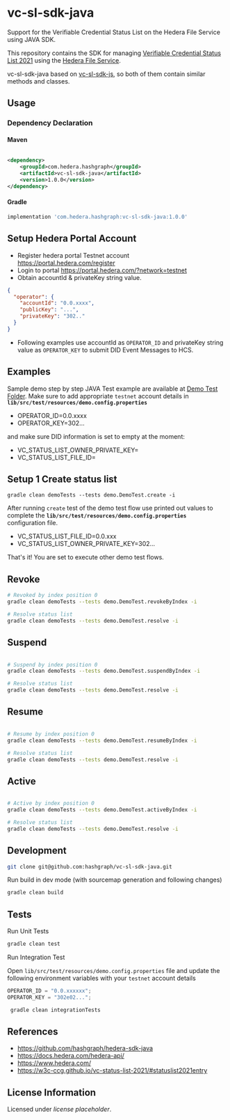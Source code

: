 # vc-sl-sdk-java

Support for the Verifiable Credential Status List on the Hedera File Service using JAVA SDK.

This repository contains the SDK for managing [Verifiable Credential Status List 2021](https://w3c-ccg.github.io/vc-status-list-2021) using the [Hedera File Service](https://docs.hedera.com/guides/docs/sdks/file-storage).

vc-sl-sdk-java based on [vc-sl-sdk-js], so both of them contain similar methods and classes.

## Usage

### Dependency Declaration

#### Maven

```xml

<dependency>
    <groupId>com.hedera.hashgraph</groupId>
    <artifactId>vc-sl-sdk-java</artifactId>
    <version>1.0.0</version>
</dependency>
```

#### Gradle

```gradle
implementation 'com.hedera.hashgraph:vc-sl-sdk-java:1.0.0'
```

## Setup Hedera Portal Account

- Register hedera portal Testnet account <https://portal.hedera.com/register>
- Login to portal <https://portal.hedera.com/?network=testnet>
- Obtain accountId & privateKey string value.

```json
{
  "operator": {
    "accountId": "0.0.xxxx",
    "publicKey": "...",
    "privateKey": "302.."
  }
}
```

- Following examples use accountId as `OPERATOR_ID` and privateKey string value as `OPERATOR_KEY` to submit DID Event
  Messages to HCS.

## Examples

Sample demo step by step JAVA Test example are available at [Demo Test Folder][demo-location]. Make sure to add
appropriate `testnet` account details in <b>`lib/src/test/resources/demo.config.properties`</b>

- OPERATOR_ID=0.0.xxxx
- OPERATOR_KEY=302...

and make sure DID information is set to empty at the moment:

- VC_STATUS_LIST_OWNER_PRIVATE_KEY=
- VC_STATUS_LIST_FILE_ID=

## Setup 1 Create status list

```shell
gradle clean demoTests --tests demo.DemoTest.create -i
```

After running `create` test of the demo test flow use printed out values to complete
the <b>`lib/src/test/resources/demo.config.properties`</b> configuration file.

- VC_STATUS_LIST_FILE_ID=0.0.xxx
- VC_STATUS_LIST_OWNER_PRIVATE_KEY=302...

That's it! You are set to execute other demo test flows.

## Revoke

```sh
# Revoked by index position 0
gradle clean demoTests --tests demo.DemoTest.revokeByIndex -i

# Resolve status list
gradle clean demoTests --tests demo.DemoTest.resolve -i

```

## Suspend

```sh

# Suspend by index position 0
gradle clean demoTests --tests demo.DemoTest.suspendByIndex -i

# Resolve status list
gradle clean demoTests --tests demo.DemoTest.resolve -i


```

## Resume

```sh

# Resume by index position 0
gradle clean demoTests --tests demo.DemoTest.resumeByIndex -i

# Resolve status list
gradle clean demoTests --tests demo.DemoTest.resolve -i

```

## Active

```sh

# Active by index position 0
gradle clean demoTests --tests demo.DemoTest.activeByIndex -i

# Resolve status list
gradle clean demoTests --tests demo.DemoTest.resolve -i

```


## Development

```sh
git clone git@github.com:hashgraph/vc-sl-sdk-java.git
```

Run build in dev mode (with sourcemap generation and following changes)

```sh
gradle clean build
```

## Tests

Run Unit Tests

```sh
gradle clean test

```

Run Integration Test

Open `lib/src/test/resources/demo.config.properties` file and update the following environment variables with
your `testnet` account details

```js
OPERATOR_ID = "0.0.xxxxxx";
OPERATOR_KEY = "302e02...";
```

```sh
 gradle clean integrationTests
```

## References

- <https://github.com/hashgraph/hedera-sdk-java>
- <https://docs.hedera.com/hedera-api/>
- <https://www.hedera.com/>
- <https://w3c-ccg.github.io/vc-status-list-2021/#statuslist2021entry>

## License Information

Licensed under _license placeholder_.


[demo-location]: https://github.com/Meeco/vc-sl-sdk-java/tree/develop/lib/src/test/java/demo/DemoTest.java

[vc-sl-sdk-js]: https://github.com/Meeco/vc-sl-sdk-js